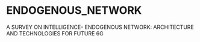 # ENDOGENOUS_NETWORK
A SURVEY ON INTELLIGENCE- ENDOGENOUS NETWORK: ARCHITECTURE AND TECHNOLOGIES FOR FUTURE 6G
